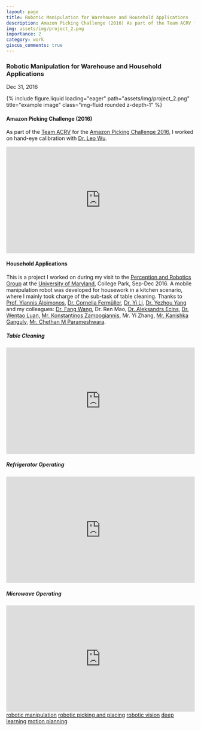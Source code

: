 ```yaml
---
layout: page
title: Robotic Manipulation for Warehouse and Household Applications
description: Amazon Picking Challenge (2016) As part of the Team ACRV for the Amazon Picking Challenge 2016, I worked on hand-eye calibration with Dr. Leo Wu. Household Applications This is a project I worked on during my visit to the Perception and Robotics Group at the University of Maryland, College Park, Sep-Dec 2016.
img: assets/img/project_2.png
importance: 2
category: work
giscus_comments: true
---
```

<!-- Project title and date -->
<h3>Robotic Manipulation for Warehouse and Household Applications</h3>
<p>Dec 31, 2016</p>

<!-- Project picture -->
<div class="row">
    <div class="col-sm mt-3 mt-md-0">
        {% include figure.liquid loading="eager" path="assets/img/project_2.png" title="example image" class="img-fluid rounded z-depth-1" %}
    </div>
</div>

<!-- Content -->
<h4 id="amazon-picking-challenge-2016"><strong>Amazon Picking Challenge (2016)</strong></h4>
<p>
    As part of the <a href="https://research.qut.edu.au/ras/research/amazon-picking-challenge-2016/" target="_blank" rel="noopener">Team ACRV</a> for the <a href="http://pwurman.org/amazonpickingchallenge/results.shtml" target="_blank" rel="noopener">Amazon Picking Challenge 2016</a>, I worked on hand-eye calibration with <a href="https://sites.google.com/site/wuliaothu/home" target="_blank" rel="noopener">Dr. Leo Wu</a>.

<div style="position: relative; padding-bottom: 56.25%; height: 0; overflow: hidden;">
  <iframe src="https://www.youtube.com/embed/kiPumsk9TBk" style="position: absolute; top: 0; left: 0; width: 100%; height: 100%; border:0;" allowfullscreen title="YouTube Video"></iframe>
</div>
</p>

<h4 id="household-applications"><strong>Household Applications</strong></h4>
<p>This is a project I worked on during my visit to the <a href="http://prg.cs.umd.edu/" target="_blank" rel="noopener">Perception and Robotics Group</a> at the <a href="https://umd.edu/" target="_blank" rel="noopener">University of Maryland</a>, College Park, Sep-Dec 2016. A mobile manipulation robot was developed for housework in a kitchen scenario, where I mainly took charge of the sub-task of table cleaning. Thanks to <a href="http://legacydirs.umiacs.umd.edu/~yiannis/" target="_blank" rel="noopener">Prof. Yiannis Aloimonos</a>, <a href="http://legacydirs.umiacs.umd.edu/~fer/" target="_blank" rel="noopener">Dr. Cornelia Fermüller</a>, <a href="https://users.cecs.anu.edu.au/~yili/" target="_blank" rel="noopener">Dr. Yi Li</a>, <a href="https://yezhouyang.engineering.asu.edu/" target="_blank" rel="noopener">Dr. Yezhou Yang</a> and my colleagues: <a href="http://users.cecs.anu.edu.au/~fwang/" target="_blank" rel="noopener">Dr. Fang Wang</a>, Dr. Ren Mao, <a href="https://scholar.google.com/citations?user=eDDJ48UAAAAJ&amp;hl=en" target="_blank" rel="noopener">Dr. Aleksandrs Ecins</a>, <a href="https://scholar.google.com/citations?user=PJQ8XgwAAAAJ&amp;hl=en" target="_blank" rel="noopener">Dr. Wentao Luan</a>, <a href="https://www.cs.umd.edu/~kzampog/" target="_blank" rel="noopener">Mr. Konstantinos Zampogiannis</a>, Mr. Yi Zhang, <a href="http://legacydirs.umiacs.umd.edu/~kganguly/" target="_blank" rel="noopener">Mr. Kanishka Ganguly</a>, <a href="https://analogicalnexus.github.io/" target="_blank" rel="noopener">Mr. Chethan M Parameshwara</a>.</p>

<h5 id="table-cleaning"><strong>Table Cleaning</strong></h5>
<div style="position: relative; padding-bottom: 56.25%; height: 0; overflow: hidden;">
  <iframe src="https://www.youtube.com/embed/QyQWNof-8v4" style="position: absolute; top: 0; left: 0; width: 100%; height: 100%; border:0;" allowfullscreen title="YouTube Video"></iframe>
</div>

<h5 id="refrigerator-operating"><strong>Refrigerator Operating</strong></h5>
<div style="position: relative; padding-bottom: 56.25%; height: 0; overflow: hidden;">
  <iframe src="https://www.youtube.com/embed/1rK_O8T_ck4" style="position: absolute; top: 0; left: 0; width: 100%; height: 100%; border:0;" allowfullscreen title="YouTube Video"></iframe>
</div>

<h5 id="microwave-operating"><strong>Microwave Operating</strong></h5>
<div style="position: relative; padding-bottom: 56.25%; height: 0; overflow: hidden;">
  <iframe src="https://www.youtube.com/embed/WUcqNiUzKvI" style="position: absolute; top: 0; left: 0; width: 100%; height: 100%; border:0;" allowfullscreen title="YouTube Video"></iframe>
</div>

<div class="article-tags">
  <a class="badge badge-light" href="/tag/robotic-manipulation/">robotic manipulation</a>
  <a class="badge badge-light" href="/tag/robotic-picking-and-placing/">robotic picking and placing</a>
  <a class="badge badge-light" href="/tag/robotic-vision/">robotic vision</a>
  <a class="badge badge-light" href="/tag/deep-learning/">deep learning</a>
  <a class="badge badge-light" href="/tag/motion-planning/">motion planning</a>
</div>